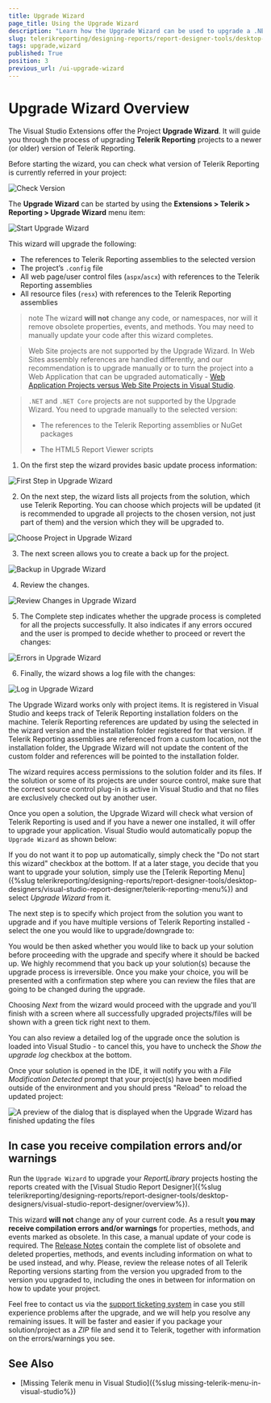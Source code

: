 ```yaml
---
title: Upgrade Wizard
page_title: Using the Upgrade Wizard
description: "Learn how the Upgrade Wizard can be used to upgrade a .NET Framework project by following the wizard steps."
slug: telerikreporting/designing-reports/report-designer-tools/desktop-designers/visual-studio-report-designer/upgrade-wizard
tags: upgrade,wizard
published: True
position: 3
previous_url: /ui-upgrade-wizard
---
```


# Upgrade Wizard Overview

The Visual Studio Extensions offer the Project **Upgrade Wizard**. It will guide you through the process of upgrading **Telerik Reporting** projects to a newer (or older) version of Telerik Reporting. 

Before starting the wizard, you can check what version of Telerik Reporting is currently referred in your project:

![Check Version](images/check-referred-version.png)  

The **Upgrade Wizard** can be started by using the **Extensions > Telerik > Reporting > Upgrade Wizard** menu item:

![Start Upgrade Wizard](images/start-upgrade-wizard.png) 

This wizard will upgrade the following:

* The references to Telerik Reporting assemblies to the selected version
* The project’s `.config` file
* All web page/user control files (`aspx`/`ascx`) with references to the Telerik Reporting assemblies
* All resource files (`resx`) with references to the Telerik Reporting assemblies

>note The wizard __will not__ change any code, or namespaces, nor will it remove obsolete properties, events, and methods. You may need to manually update your code after this wizard completes.

> Web Site projects are not supported by the Upgrade Wizard. In Web Sites assembly references are handled differently, and our recommendation is to upgrade manually or to turn the project into a Web Application that can be upgraded automatically - [Web Application Projects versus Web Site Projects in Visual Studio](https://learn.microsoft.com/en-us/previous-versions/aspnet/dd547590(v=vs.110)).

> `.NET` and `.NET Core` projects are not supported by the Upgrade Wizard. You need to upgrade manually to the selected version:
>
> * The references to the Telerik Reporting assemblies or NuGet packages
>
> * The HTML5 Report Viewer scripts

1. On the first step the wizard provides basic update process information:

![First Step in Upgrade Wizard](images/first-step-upgrade-wizard.png)  

2. On the next step, the wizard lists all projects from the solution, which use Telerik Reporting. You can choose which projects will be updated (it is recommended to upgrade all projects to the chosen version, not just part of them) and the version which they will be upgraded to.

![Choose Project in Upgrade Wizard](images/choose-project-step-upgrade-wizard.png)   

3. The next screen allows you to create a back up for the project.

![Backup in Upgrade Wizard](images/backup-step-upgrade-wizard.png)    

4. Review the changes.

![Review Changes in Upgrade Wizard](images/review-step-upgrade-wizard.png)   

5. The Complete step indicates whether the upgrade process is completed for all the projects successfully. It also indicates if any errors occured and the user is promped to decide whether to proceed or revert the changes:

![Errors in Upgrade Wizard](images/errors-in-upgrade-wizard.png)   

6. Finally, the wizard shows a log file with the changes:

![Log in Upgrade Wizard](images/log-in-upgrade-wizard.png)    

The Upgrade Wizard works only with project items. It is registered in Visual Studio and keeps track of Telerik Reporting installation folders on the machine. Telerik Reporting references are updated by using the selected in the wizard version and the installation folder registered for that version. If Telerik Reporting assemblies are referenced from a custom location, not the installation folder, the Upgrade Wizard will not update the content of the custom folder and references will be pointed to the installation folder.

The wizard requires access permissions to the solution folder and its files. If the solution or some of its projects are under source control, make sure that the correct source control plug-in is active in Visual Studio and that no files are exclusively checked out by another user.

Once you open a solution, the Upgrade Wizard will check what version of Telerik Reporting is used and if you have a newer one installed, it will offer to upgrade your application. Visual Studio would automatically popup the `Upgrade Wizard` as shown below:

If you do not want it to pop up automatically, simply check the "Do not start this wizard" checkbox at the bottom. If at a later stage, you decide that you want to upgrade your solution, simply use the [Telerik Reporting Menu]({%slug telerikreporting/designing-reports/report-designer-tools/desktop-designers/visual-studio-report-designer/telerik-reporting-menu%}) and select _Upgrade Wizard_ from it.

The next step is to specify which project from the solution you want to upgrade and if you have multiple versions of Telerik Reporting installed - select the one you would like to upgrade/downgrade to:

You would be then asked whether you would like to back up your solution before proceeding with the upgrade and specify where it should be backed up. We highly recommend that you back up your solution(s) because the upgrade process is irreversible. Once you make your choice, you will be presented with a confirmation step where you can review the files that are going to be changed during the upgrade.

Choosing _Next_ from the wizard would proceed with the upgrade and you'll finish with a screen where all successfully upgraded projects/files will be shown with a green tick right next to them.

You can also review a detailed log of the upgrade once the solution is loaded into Visual Studio - to cancel this, you have to uncheck the _Show the upgrade log_ checkbox at the bottom.

Once your solution is opened in the IDE, it will notify you with a _File Modification Detected_ prompt that your project(s) have been modified outside of the environment and you should press "Reload" to reload the updated project:

![A preview of the dialog that is displayed when the Upgrade Wizard has finished updating the files](images/upgwiz5.png)

## In case you receive compilation errors and/or warnings

Run the `Upgrade Wizard` to upgrade your _ReportLibrary_ projects hosting the reports created with the [Visual Studio Report Designer]({%slug telerikreporting/designing-reports/report-designer-tools/desktop-designers/visual-studio-report-designer/overview%}).

This wizard __will not__ change any of your current code. As a result __you may receive compilation errors and/or warnings__ for properties, methods, and events marked as obsolete. In this case, a manual update of your code is required. The [Release Notes](https://www.telerik.com/support/whats-new/reporting/release-history) contain the complete list of obsolete and deleted properties, methods, and events including information on what to be used instead, and why. Please, review the release notes of all Telerik Reporting versions starting from the version you upgraded from to the version you upgraded to, including the ones in between for information on how to update your project.

Feel free to contact us via the [support ticketing system](https://www.telerik.com/account/support-center/contact-us/technical-support) in case you still experience problems after the upgrade, and we will help you resolve any remaining issues. It will be faster and easier if you package your solution/project as a _ZIP_ file and send it to Telerik, together with information on the errors/warnings you see.

## See Also
* [Missing Telerik menu in Visual Studio]({%slug missing-telerik-menu-in-visual-studio%})